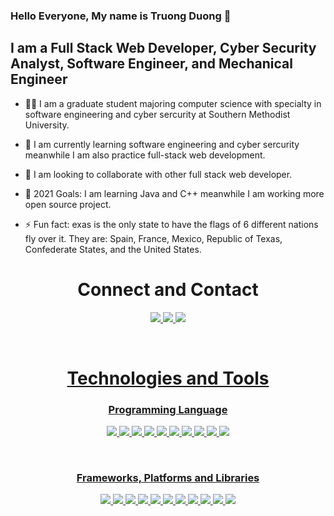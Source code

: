 ### Hello Everyone, My name is Truong Duong 👋

## I am a Full Stack Web Developer, Cyber Security Analyst, Software Engineer, and Mechanical Engineer

- 👨‍🎓 I am a graduate student majoring computer science with specialty in software engineering and cyber sercurity at Southern Methodist University.

- 🌱 I am currently learning software engineering and cyber sercurity meanwhile I am also practice full-stack web development.

- 👯 I am looking to collaborate with other full stack web developer.

- 🥅 2021 Goals: I am learning Java and C++ meanwhile I am working more open source project.

- ⚡ Fun fact: exas is the only state to have the flags of 6 different nations fly over it. They are: Spain, France, Mexico, Republic of Texas, Confederate States, and the United States.

<h1 align="center">Connect and Contact</h1>

<p align="center" >
<a href="https://truong-duong.github.io/Stage-2-Professional-Portfolio/">
 <img  src="https://img.shields.io/badge/Truong Duong-%23000000.svg?style=for-the-badge&logo=firefox&logoColor=#FF7139"/>
</a>
<a href="mailto: truong.duong1908@gmail.com">
 <img  src="https://img.shields.io/badge/Truong Duong-D14836?style=for-the-badge&logo=gmail&logoColor=white"/>
</a>
<a href="https://www.linkedin.com/in/truongduong/">
 <img src="https://img.shields.io/badge/Truong Duong-%230077B5.svg?style=for-the-badge&logo=linkedin&logoColor=white"/>
</p>

<br>

<h1 align="center">Technologies and Tools</h1>

<h3 align="center">Programming Language</h3>
<p align="center">
<img src="https://img.shields.io/badge/c-%2300599C.svg?style=for-the-badge&logo=c&logoColor=white"/>
<img src="https://img.shields.io/badge/c++-%2300599C.svg?style=for-the-badge&logo=c%2B%2B&logoColor=white"/>
<img src="https://img.shields.io/badge/css3-%231572B6.svg?style=for-the-badge&logo=css3&logoColor=white"/>
<img src="https://img.shields.io/badge/-GraphQL-E10098?style=for-the-badge&logo=graphql&logoColor=white"/>
<img src="https://img.shields.io/badge/html5-%23E34F26.svg?style=for-the-badge&logo=html5&logoColor=white"/>
<img src="https://img.shields.io/badge/java-%23ED8B00.svg?style=for-the-badge&logo=java&logoColor=white"/>
<img src="https://img.shields.io/badge/javascript-%23323330.svg?style=for-the-badge&logo=javascript&logoColor=%23F7DF1E"/>
<img src="https://img.shields.io/badge/php-%23777BB4.svg?style=for-the-badge&logo=php&logoColor=white"/>
<img src="https://img.shields.io/badge/python-3670A0?style=for-the-badge&logo=python&logoColor=ffdd54"/>
<img src="https://img.shields.io/badge/swift-F54A2A?style=for-the-badge&logo=swift&logoColor=white"/>
</p>

<br>

<h3 align="center">Frameworks, Platforms and Libraries</h3>
<p align="center">
<img src="https://img.shields.io/badge/-ApolloGraphQL-311C87?style=for-the-badge&logo=apollo-graphql"/>
<img src="https://img.shields.io/badge/bootstrap-%23563D7C.svg?style=for-the-badge&logo=bootstrap&logoColor=white"/>
<img src="https://img.shields.io/badge/express.js-%23404d59.svg?style=for-the-badge&logo=express&logoColor=%2361DAFB"/>
<img src="https://img.shields.io/badge/Insomnia-black?style=for-the-badge&logo=insomnia&logoColor=5849BE"/>
<img src="https://img.shields.io/badge/jquery-%230769AD.svg?style=for-the-badge&logo=jquery&logoColor=white"/>
<img src="https://img.shields.io/badge/NPM-%23000000.svg?style=for-the-badge&logo=npm&logoColor=white"/>
<img src="https://img.shields.io/badge/node.js-6DA55F?style=for-the-badge&logo=node.js&logoColor=white"/>
<img src="https://img.shields.io/badge/react-%2320232a.svg?style=for-the-badge&logo=react&logoColor=%2361DAFB"/>
<img src="https://img.shields.io/badge/react_native-%2320232a.svg?style=for-the-badge&logo=react&logoColor=%2361DAFB"/>
<img src="https://img.shields.io/badge/React_Router-CA4245?style=for-the-badge&logo=react-router&logoColor=white"/>
<img src="https://img.shields.io/badge/redux-%23593d88.svg?style=for-the-badge&logo=redux&logoColor=white"/>
</p>
